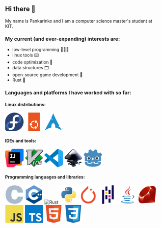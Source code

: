 ## Hi there 🍒

<!--
**Pankarinko/Pankarinko** is a ✨ _special_ ✨ repository because its `README.md` (this file) appears on your GitHub profile.

Here are some ideas to get you started:

- 🔭 I’m currently working on ...
- 🌱 I’m currently learning ...
- 👯 I’m looking to collaborate on ...
- 🤔 I’m looking for help with ...
- 💬 Ask me about ...
- 📫 How to reach me: ...
- 😄 Pronouns: ...
- ⚡ Fun fact: ...
-->

My name is Pankarinko and I am a computer science master's student at KIT.
<!--probably specializing in software development and operating sytem design-->

### My current (and ever-expanding) interests are:
- low-level programming 👩🏽‍💻
- linux tools ⌨️
- code optimization 🚄
- data structures 🗂️
- open-source game development 👾
- Rust 🚀

### Languages and platforms I have worked with so far:

#### Linux distributions:

<p>
 <img src="https://github.com/devicons/devicon/blob/master/icons/fedora/fedora-original.svg" alt="Fedora" width="60" height="60">
 <img src="https://github.com/devicons/devicon/blob/master/icons/ubuntu/ubuntu-original.svg" alt="Ubuntu" width="60" height="60">
 <img src="https://github.com/devicons/devicon/blob/master/icons/archlinux/archlinux-original.svg" alt="Arch Linux" width="60" height="60">
</p>


#### IDEs and tools:

<p>
 <img src="https://github.com/devicons/devicon/blob/master/icons/intellij/intellij-original.svg" alt="IntelliJ" width="60" height="60">
 <img src="https://github.com/devicons/devicon/blob/master/icons/vim/vim-original.svg" alt="Vim" width="60" height="60">
 <img src="https://github.com/devicons/devicon/blob/master/icons/vscode/vscode-original.svg" alt="VSCode" width="60" height="60">
 <img src="https://github.com/devicons/devicon/blob/master/icons/inkscape/inkscape-original.svg" alt="Inkscape" width="60" height="60">
 <img src="https://github.com/devicons/devicon/blob/master/icons/godot/godot-original.svg" alt="Godot" width="60" height="60">
</p>

#### Programming languages and libraries:

<p>
 <img src="https://github.com/devicons/devicon/blob/master/icons/c/c-original.svg" alt="C" width="60" height="60">
 <img src="https://github.com/devicons/devicon/blob/master/icons/cplusplus/cplusplus-original.svg" alt="CPlusPlus" width="60" height="60">
 <img src="https://github.com/rust-lang/rust-artwork/blob/master/logo/rust-logo-128x128.png" alt="Rust" width="60" height="60">
 <img src="https://github.com/devicons/devicon/blob/master/icons/python/python-original.svg" alt="Python" width="60" height="60">
 <img src="https://github.com/devicons/devicon/blob/master/icons/pytorch/pytorch-original.svg" alt="PyTorch" width="60" height="60">
 <img src="https://github.com/devicons/devicon/blob/master/icons/pandas/pandas-original.svg" alt="pandas" width="60" height="60">
 <img src="https://github.com/devicons/devicon/blob/master/icons/java/java-original.svg" alt="Java" width="60" height="60">
 <img src="https://github.com/devicons/devicon/blob/master/icons/ruby/ruby-original.svg" alt="Ruby" width="60" height="60">
 <img src="https://github.com/devicons/devicon/blob/master/icons/javascript/javascript-original.svg" alt="JS" width="60" height="60">
 <img src="https://github.com/devicons/devicon/blob/master/icons/typescript/typescript-original.svg" alt="JS" width="60" height="60">
 <img src="https://github.com/devicons/devicon/blob/master/icons/html5/html5-original.svg" alt="html" width="60" height="60">
 <img src="https://github.com/devicons/devicon/blob/master/icons/css3/css3-original.svg" alt="CSS" width="60" height="60">
</p>
